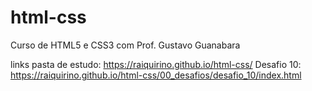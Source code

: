 # html-css
Curso de HTML5 e CSS3 com Prof. Gustavo Guanabara

links
pasta de estudo: https://raiquirino.github.io/html-css/
Desafio 10: https://raiquirino.github.io/html-css/00_desafios/desafio_10/index.html
